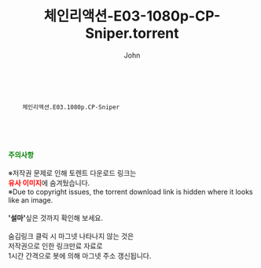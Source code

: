﻿---
layout: post
title:  "    체인리액션-E03-1080p-CP-Sniper.torrent"
author: John
categories: [ TV ]
tags: [  ]
image:  
description: "    체인리액션-E03-1080p-CP-Sniper torrent 정보 공유"
toc: true
toc_sticky: true
---

<br>

        체인리액션.E03.1080p.CP-Sniper  
    
<br><br><br>
<p data-ke-size="size16"><b><span style="color: green;">주의사항</span></b><br /><br />※저작권 문제로 인해 토렌트 다운로드 링크는<br /><b><span style="color: red;">유사 이미지</span></b>에 숨겨뒀습니다.<br />※Due to copyright issues, the torrent download link is hidden where it looks like an image.<br /><br /><b>'설마'</b>싶은 것까지 확인해 보세요.<br /><br />숨김링크 클릭 시 마그넷 나타나지 않는 것은<br />저작권으로 인한 링크만료 자료로<br />1시간 간격으로 봇에 의해 마그넷 주소 갱신됩니다.</p>
